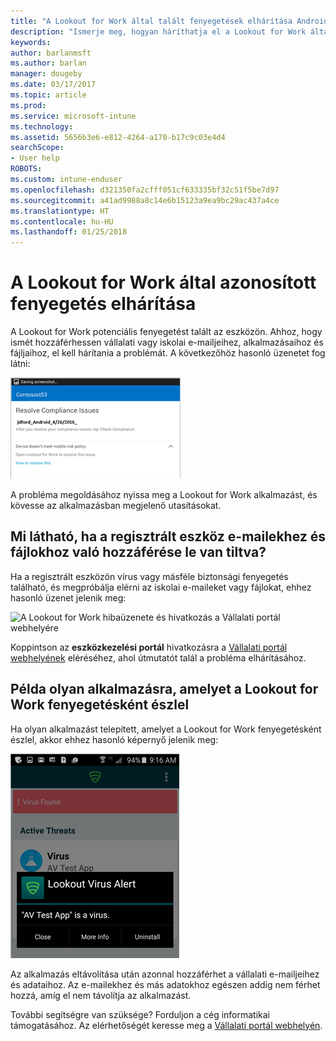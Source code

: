 ```yaml
---
title: "A Lookout for Work által talált fenyegetések elhárítása Android rendszeren | Microsoft Docs"
description: "Ismerje meg, hogyan háríthatja el a Lookout for Work által talált fenyegetéseket Androidon."
keywords: 
author: barlanmsft
ms.author: barlan
manager: dougeby
ms.date: 03/17/2017
ms.topic: article
ms.prod: 
ms.service: microsoft-intune
ms.technology: 
ms.assetid: 5656b3e6-e812-4264-a170-b17c9c03e4d4
searchScope:
- User help
ROBOTS: 
ms.custom: intune-enduser
ms.openlocfilehash: d321350fa2cfff051cf633335bf32c51f5be7d97
ms.sourcegitcommit: a41ad9988a8c14e6b15123a9ea9bc29ac437a4ce
ms.translationtype: HT
ms.contentlocale: hu-HU
ms.lasthandoff: 01/25/2018
---
```

# <a name="resolve-a-threat-found-by-lookout-for-work"></a>A Lookout for Work által azonosított fenyegetés elhárítása

A Lookout for Work potenciális fenyegetést talált az eszközön. Ahhoz, hogy ismét hozzáférhessen vállalati vagy iskolai e-mailjeihez, alkalmazásaihoz és fájljaihoz, el kell hárítania a problémát. A következőhöz hasonló üzenetet fog látni:

![A Lookout for Work fenyegetést talált az eszközön](./media/lookout-threat-found-android.png)

A probléma megoldásához nyissa meg a Lookout for Work alkalmazást, és kövesse az alkalmazásban megjelenő utasításokat.

## <a name="what-you-might-see-if-your-enrolled-device-is-blocked-from-accessing-email-or-files"></a>Mi látható, ha a regisztrált eszköz e-mailekhez és fájlokhoz való hozzáférése le van tiltva?

Ha a regisztrált eszközön vírus vagy másféle biztonsági fenyegetés található, és megpróbálja elérni az iskolai e-maileket vagy fájlokat, ehhez hasonló üzenet jelenik meg:

![A Lookout for Work hibaüzenete és hivatkozás a Vállalati portál webhelyére](./media/mtd-go-to-device-management-portal-android.png)

Koppintson az **eszközkezelési portál** hivatkozásra a [Vállalati portál webhelyének](https://portal.manage.microsoft.com#HelpDeskDialog) eléréséhez, ahol útmutatót talál a probléma elhárításához.

## <a name="example-of-an-app-that-lookout-for-work-sees-as-a-threat"></a>Példa olyan alkalmazásra, amelyet a Lookout for Work fenyegetésként észlel

Ha olyan alkalmazást telepített, amelyet a Lookout for Work fenyegetésként észlel, akkor ehhez hasonló képernyő jelenik meg:

![példa a Lookout for Work vírusriasztási üzenetére](./media/lookout-virus-alert-android.png)

Az alkalmazás eltávolítása után azonnal hozzáférhet a vállalati e-mailjeihez és adataihoz. Az e-mailekhez és más adatokhoz egészen addig nem férhet hozzá, amíg el nem távolítja az alkalmazást.

További segítségre van szüksége? Forduljon a cég informatikai támogatásához. Az elérhetőségét keresse meg a [Vállalati portál webhelyén](https://portal.manage.microsoft.com#HelpDeskDialog).
